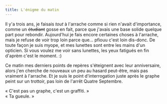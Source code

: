 ```yaml
---
title: L'énigme du matin
---
```


Il y'a trois ans, je faisais _tout_ à l'arrache comme si rien n'avait
d'importance, comme un <s>étudiant</s> gosse en fait, parce que j'avais une
base solide quelque part pour rebondir. Aujourd'hui je fais encore certaines
choses à l'arrache, mais je refuse de voir trop loin parce que... pfiouu c'est
loin dis-donc. De toute façon je suis myope, et mes lunettes sont entre les
mains d'un opticien. Si vous voulez me voir sans lunettes, les yeux fatigués
en fin d'aprèm c'est le moment. :)

Ce matin mes derniers points de repères s'éteignent avec leur anniversaire,
alors j'en cherche de nouveaux un peu au hasard peut-être, mais pas vraiment à
l'arrache. Et je suis le point d'interrogation juste après le graphe peint sur
un trottoir, pas loin de l'arrêt Quatre Septembre.

« C'est pas un graphe, c'est un graffiti. »  
« Ta gueule. »

